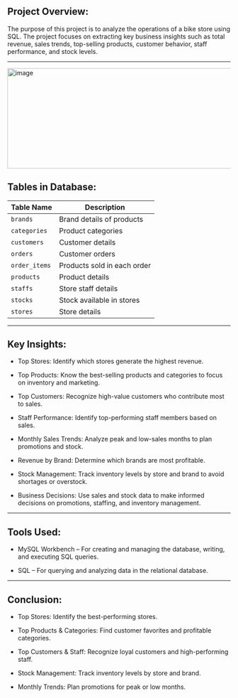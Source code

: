 ## Project Overview:
The purpose of this project is to analyze the operations of a bike store using SQL. The project focuses on extracting key business insights such as total revenue, sales trends, top-selling products, customer behavior, staff performance, and stock levels.

---

<img width="620" height="226" alt="image" src="https://github.com/user-attachments/assets/8001e661-b3ea-415b-8dc5-efcc9b42385c" />

## Tables in Database:

| Table Name    | Description                       |
|---------------|-----------------------------------|
| `brands`      | Brand details of products         |
| `categories`  | Product categories                |
| `customers`   | Customer details                  |
| `orders`      | Customer orders                   |
| `order_items` | Products sold in each order       |
| `products`    | Product details                   |
| `staffs`      | Store staff details               |
| `stocks`      | Stock available in stores         |
| `stores`      | Store details                     |

---

## Key Insights:

- Top Stores: Identify which stores generate the highest revenue.

- Top Products: Know the best-selling products and categories to focus on inventory and marketing.

- Top Customers: Recognize high-value customers who contribute most to sales.

- Staff Performance: Identify top-performing staff members based on sales.

- Monthly Sales Trends: Analyze peak and low-sales months to plan promotions and stock.

- Revenue by Brand: Determine which brands are most profitable.

- Stock Management: Track inventory levels by store and brand to avoid shortages or overstock.

- Business Decisions: Use sales and stock data to make informed decisions on promotions, staffing, and inventory management.

---

## Tools Used:

- MySQL Workbench – For creating and managing the database, writing, and executing SQL queries.

- SQL – For querying and analyzing data in the relational database.

---

## Conclusion:

- Top Stores: Identify the best-performing stores.

- Top Products & Categories: Find customer favorites and profitable categories.

- Top Customers & Staff: Recognize loyal customers and high-performing staff.

- Stock Management: Track inventory levels by store and brand.

- Monthly Trends: Plan promotions for peak or low months.
